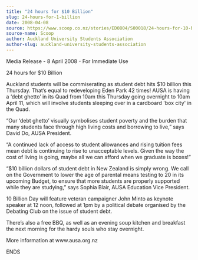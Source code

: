 ```yaml
---
title: "24 hours for $10 Billion"
slug: 24-hours-for-1-billion
date: 2008-04-08
source: https://www.scoop.co.nz/stories/ED0804/S00018/24-hours-for-10-billion.htm
source-name: Scoop
author: Auckland University Students Association
author-slug: auckland-university-students-association
---
```


<p>Media Release - 8 April 2008 - For Immediate Use</p>

<p>24 hours
for $10 Billion</p>

<p>Auckland students will be commiserating as
student debt hits $10 billion this Thursday. That’s equal
to redeveloping Eden Park 42 times! AUSA is having a ‘debt
ghetto’ in its Quad from 10am this Thursday going
overnight to 10am April 11, which will involve students
sleeping over in a cardboard 'box city' in the
Quad.</p>

<p>“Our ‘debt ghetto’ visually symbolises student
poverty and the burden that many students face through high
living costs and borrowing to live,” says David Do, AUSA
President.</p>

<p>“A continued lack of access to student
allowances and rising tuition fees mean debt is continuing
to rise to unacceptable levels. Given the way the cost of
living is going, maybe all we can afford when we graduate is
boxes!”</p>

<p>“$10 billion dollars of student debt in New
Zealand is simply wrong. We call on the Government to lower
the age of parental means testing to 20 in its upcoming
Budget, to ensure that more students are properly supported
while they are studying,” says Sophia Blair, AUSA
Education Vice President.</p>

<p>10 Billion Day will feature
veteran campaigner John Minto as keynote speaker at 12 noon,
followed at 1pm by a political debate organised by the
Debating Club on the issue of student debt.</p>

<p>There’s also
a free BBQ, as well as an evening soup kitchen and breakfast
the next morning for the hardy souls who stay
overnight.</p>

<p>More information at
www.ausa.org.nz</p>

<p>ENDS<br><p>
         